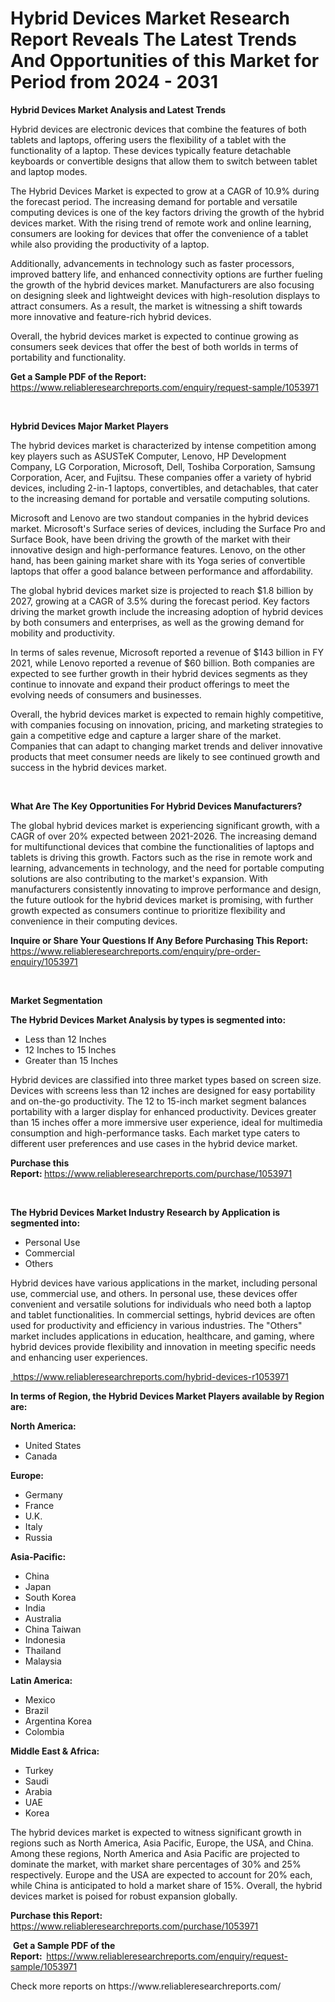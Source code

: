 <p><h1>Hybrid Devices Market Research Report Reveals The Latest Trends And Opportunities of this Market for Period from 2024 - 2031</h1></p><p><strong>Hybrid Devices Market Analysis and Latest Trends</strong></p>
<p><p>Hybrid devices are electronic devices that combine the features of both tablets and laptops, offering users the flexibility of a tablet with the functionality of a laptop. These devices typically feature detachable keyboards or convertible designs that allow them to switch between tablet and laptop modes.</p><p>The Hybrid Devices Market is expected to grow at a CAGR of 10.9% during the forecast period. The increasing demand for portable and versatile computing devices is one of the key factors driving the growth of the hybrid devices market. With the rising trend of remote work and online learning, consumers are looking for devices that offer the convenience of a tablet while also providing the productivity of a laptop.</p><p>Additionally, advancements in technology such as faster processors, improved battery life, and enhanced connectivity options are further fueling the growth of the hybrid devices market. Manufacturers are also focusing on designing sleek and lightweight devices with high-resolution displays to attract consumers. As a result, the market is witnessing a shift towards more innovative and feature-rich hybrid devices.</p><p>Overall, the hybrid devices market is expected to continue growing as consumers seek devices that offer the best of both worlds in terms of portability and functionality.</p></p>
<p><strong>Get a Sample PDF of the Report:&nbsp;</strong> <a href="https://www.reliableresearchreports.com/enquiry/request-sample/1053971">https://www.reliableresearchreports.com/enquiry/request-sample/1053971</a></p>
<p>&nbsp;</p>
<p><strong>Hybrid Devices Major Market Players</strong></p>
<p><p>The hybrid devices market is characterized by intense competition among key players such as ASUSTeK Computer, Lenovo, HP Development Company, LG Corporation, Microsoft, Dell, Toshiba Corporation, Samsung Corporation, Acer, and Fujitsu. These companies offer a variety of hybrid devices, including 2-in-1 laptops, convertibles, and detachables, that cater to the increasing demand for portable and versatile computing solutions.</p><p>Microsoft and Lenovo are two standout companies in the hybrid devices market. Microsoft's Surface series of devices, including the Surface Pro and Surface Book, have been driving the growth of the market with their innovative design and high-performance features. Lenovo, on the other hand, has been gaining market share with its Yoga series of convertible laptops that offer a good balance between performance and affordability.</p><p>The global hybrid devices market size is projected to reach $1.8 billion by 2027, growing at a CAGR of 3.5% during the forecast period. Key factors driving the market growth include the increasing adoption of hybrid devices by both consumers and enterprises, as well as the growing demand for mobility and productivity.</p><p>In terms of sales revenue, Microsoft reported a revenue of $143 billion in FY 2021, while Lenovo reported a revenue of $60 billion. Both companies are expected to see further growth in their hybrid devices segments as they continue to innovate and expand their product offerings to meet the evolving needs of consumers and businesses.</p><p>Overall, the hybrid devices market is expected to remain highly competitive, with companies focusing on innovation, pricing, and marketing strategies to gain a competitive edge and capture a larger share of the market. Companies that can adapt to changing market trends and deliver innovative products that meet consumer needs are likely to see continued growth and success in the hybrid devices market.</p></p>
<p>&nbsp;</p>
<p><strong>What Are The Key Opportunities For Hybrid Devices Manufacturers?</strong></p>
<p><p>The global hybrid devices market is experiencing significant growth, with a CAGR of over 20% expected between 2021-2026. The increasing demand for multifunctional devices that combine the functionalities of laptops and tablets is driving this growth. Factors such as the rise in remote work and learning, advancements in technology, and the need for portable computing solutions are also contributing to the market's expansion. With manufacturers consistently innovating to improve performance and design, the future outlook for the hybrid devices market is promising, with further growth expected as consumers continue to prioritize flexibility and convenience in their computing devices.</p></p>
<p><strong>Inquire or Share Your Questions If Any Before Purchasing This Report:</strong> <a href="https://www.reliableresearchreports.com/enquiry/pre-order-enquiry/1053971">https://www.reliableresearchreports.com/enquiry/pre-order-enquiry/1053971</a></p>
<p>&nbsp;</p>
<p><strong>Market Segmentation</strong></p>
<p><strong>The Hybrid Devices Market Analysis by types is segmented into:</strong></p>
<p><ul><li>Less than 12 Inches</li><li>12 Inches to 15 Inches</li><li>Greater than 15 Inches</li></ul></p>
<p><p>Hybrid devices are classified into three market types based on screen size. Devices with screens less than 12 inches are designed for easy portability and on-the-go productivity. The 12 to 15-inch market segment balances portability with a larger display for enhanced productivity. Devices greater than 15 inches offer a more immersive user experience, ideal for multimedia consumption and high-performance tasks. Each market type caters to different user preferences and use cases in the hybrid device market.</p></p>
<p><strong>Purchase this Report:&nbsp;</strong><a href="https://www.reliableresearchreports.com/purchase/1053971">https://www.reliableresearchreports.com/purchase/1053971</a></p>
<p>&nbsp;</p>
<p><strong>The Hybrid Devices Market Industry Research by Application is segmented into:</strong></p>
<p><ul><li>Personal Use</li><li>Commercial</li><li>Others</li></ul></p>
<p><p>Hybrid devices have various applications in the market, including personal use, commercial use, and others. In personal use, these devices offer convenient and versatile solutions for individuals who need both a laptop and tablet functionalities. In commercial settings, hybrid devices are often used for productivity and efficiency in various industries. The "Others" market includes applications in education, healthcare, and gaming, where hybrid devices provide flexibility and innovation in meeting specific needs and enhancing user experiences.</p></p>
<p><a href="https://www.reliableresearchreports.com/hybrid-devices-r1053971">&nbsp;https://www.reliableresearchreports.com/hybrid-devices-r1053971</a></p>
<p><strong>In terms of Region, the Hybrid Devices Market Players available by Region are:</strong></p>
<p>
    <p> <strong> North America: </strong>
        <ul>
            <li>United States</li>
            <li>Canada</li>
        </ul>
        </p> 
    <p> <strong> Europe: </strong>
        <ul>
            <li>Germany</li>
            <li>France</li>
            <li>U.K.</li>
            <li>Italy</li>
            <li>Russia</li>
        </ul>
        </p> 
    <p> <strong> Asia-Pacific: </strong>
        <ul>
            <li>China</li>
            <li>Japan</li>
            <li>South Korea</li>
            <li>India</li>
            <li>Australia</li>
            <li>China Taiwan</li>
            <li>Indonesia</li>
            <li>Thailand</li>
            <li>Malaysia</li>
        </ul>
        </p> 
    <p> <strong> Latin America: </strong>
        <ul>
            <li>Mexico</li>
            <li>Brazil</li>
            <li>Argentina Korea</li>
            <li>Colombia</li>
        </ul>
        </p> 
    <p> <strong> Middle East & Africa: </strong>
        <ul>
            <li>Turkey</li>
            <li>Saudi</li>
            <li>Arabia</li>
            <li>UAE</li>
            <li>Korea</li>
        </ul>
    </p>
    </p>
<p><p>The hybrid devices market is expected to witness significant growth in regions such as North America, Asia Pacific, Europe, the USA, and China. Among these regions, North America and Asia Pacific are projected to dominate the market, with market share percentages of 30% and 25% respectively. Europe and the USA are expected to account for 20% each, while China is anticipated to hold a market share of 15%. Overall, the hybrid devices market is poised for robust expansion globally.</p></p>
<p><strong>Purchase this Report: </strong><a href="https://www.reliableresearchreports.com/purchase/1053971">https://www.reliableresearchreports.com/purchase/1053971</a></p>
<p>&nbsp;<strong>Get a Sample PDF of the Report:&nbsp;&nbsp;</strong><a href="https://www.reliableresearchreports.com/enquiry/request-sample/1053971">https://www.reliableresearchreports.com/enquiry/request-sample/1053971</a></p>
<p><strong></strong></p>
<p>Check more reports on https://www.reliableresearchreports.com/</p>